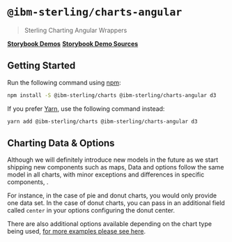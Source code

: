 # `@ibm-sterling/charts-angular`

> Sterling Charting Angular Wrappers

**[Storybook Demos](https://ibm.github.io/sterling-dataviz/angular)**
**[Storybook Demo Sources](https://github.com/IBM/sterling-dataviz/tree/master/packages/angular/stories)**

## Getting Started

Run the following command using [npm](https://www.npmjs.com/):

```bash
npm install -S @ibm-sterling/charts @ibm-sterling/charts-angular d3
```

If you prefer [Yarn](https://yarnpkg.com/en/), use the following command
instead:

```bash
yarn add @ibm-sterling/charts @ibm-sterling/charts-angular d3
```

## Charting Data & Options
Although we will definitely introduce new models in the future as we start shipping new components such as maps, Data and options follow the same model in all charts, with minor exceptions and differences in specific components, .

For instance, in the case of pie and donut charts, you would only provide one data set. In the case of donut charts, you can pass in an additional field called `center` in your options configuring the donut center.

There are also additional options available depending on the chart type being used, [for more examples please see here](https://github.com/IBM/sterling-dataviz/tree/master/packages/core/demo/demo-data).
